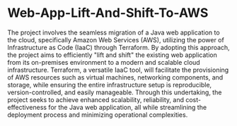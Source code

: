 # Web-App-Lift-And-Shift-To-AWS
The project involves the seamless migration of a Java web application to the cloud, specifically Amazon Web Services (AWS), utilizing the power of Infrastructure as Code (IaaC) through Terraform. By adopting this approach, the project aims to efficiently "lift and shift" the existing web application from its on-premises environment to a modern and scalable cloud infrastructure. Terraform, a versatile IaaC tool, will facilitate the provisioning of AWS resources such as virtual machines, networking components, and storage, while ensuring the entire infrastructure setup is reproducible, version-controlled, and easily manageable. Through this undertaking, the project seeks to achieve enhanced scalability, reliability, and cost-effectiveness for the Java web application, all while streamlining the deployment process and minimizing operational complexities.
